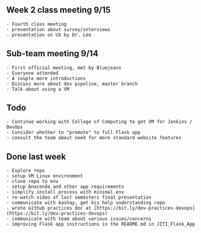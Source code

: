 ## Week 2 class meeting 9/15
    - Fourth class meeting
    - presentation about survey/interviews
    - presentation on UX by Dr. Lee


## Sub-team meeting 9/14
    - First official meeting, met by Bluejeans
    - Everyone attended
    - A couple more introductions
    - Discuss more about dev pipeline, master branch
    - Talk about using a VM

## Todo
    - Continue working with College of Computing to get VM for Jenkins / DevOps
    - Consider whether to "promote" to full Flask app
    - consult the team about need for more standard website features

## Done last week
    - Explore repo
    - setup VM Linux environment
    - clone repo to env
    - setup Anaconda and other app requirements
    - simplify install process with minimal env
    - re-watch video of last semesters final presentation
    - communicate with Aashay, get his help understanding repo
    - wrote Github practices doc at [https://bit.ly/dev-practices-devops](https://bit.ly/dev-practices-devops)
    - communicate with team about various issues/concerns
    - improving Flask app instructions in the README.md in JITI_Flask_App